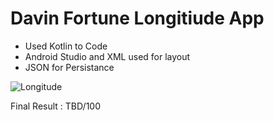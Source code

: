 # Davin Fortune Longitiude App

   

- Used Kotlin to Code
- Android Studio and XML used for layout
- JSON for Persistance  
  

![Longitude](https://cdn.glitch.com/4be4b870-a1f4-45ed-97f0-ebf1becf0bcb%2Flogo.png?v=1583697708254)
  
  
 Final Result : TBD/100